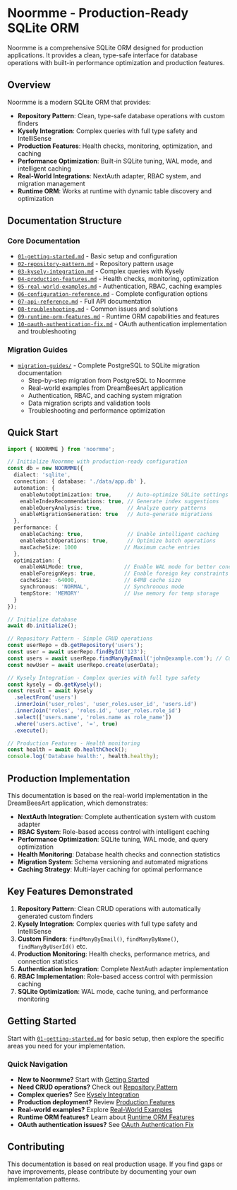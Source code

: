 # Noormme - Production-Ready SQLite ORM

Noormme is a comprehensive SQLite ORM designed for production applications. It provides a clean, type-safe interface for database operations with built-in performance optimization and production features.

## Overview

Noormme is a modern SQLite ORM that provides:
- **Repository Pattern**: Clean, type-safe database operations with custom finders
- **Kysely Integration**: Complex queries with full type safety and IntelliSense
- **Production Features**: Health checks, monitoring, optimization, and caching
- **Performance Optimization**: Built-in SQLite tuning, WAL mode, and intelligent caching
- **Real-World Integrations**: NextAuth adapter, RBAC system, and migration management
- **Runtime ORM**: Works at runtime with dynamic table discovery and optimization

## Documentation Structure

### Core Documentation
- [`01-getting-started.md`](./01-getting-started.md) - Basic setup and configuration
- [`02-repository-pattern.md`](./02-repository-pattern.md) - Repository pattern usage
- [`03-kysely-integration.md`](./03-kysely-integration.md) - Complex queries with Kysely
- [`04-production-features.md`](./04-production-features.md) - Health checks, monitoring, optimization
- [`05-real-world-examples.md`](./05-real-world-examples.md) - Authentication, RBAC, caching examples
- [`06-configuration-reference.md`](./06-configuration-reference.md) - Complete configuration options
- [`07-api-reference.md`](./07-api-reference.md) - Full API documentation
- [`08-troubleshooting.md`](./08-troubleshooting.md) - Common issues and solutions
- [`09-runtime-orm-features.md`](./09-runtime-orm-features.md) - Runtime ORM capabilities and features
- [`10-oauth-authentication-fix.md`](./10-oauth-authentication-fix.md) - OAuth authentication implementation and troubleshooting

### Migration Guides
- [`migration-guides/`](./migration-guides/) - Complete PostgreSQL to SQLite migration documentation
  - Step-by-step migration from PostgreSQL to Noormme
  - Real-world examples from DreamBeesArt application
  - Authentication, RBAC, and caching system migration
  - Data migration scripts and validation tools
  - Troubleshooting and performance optimization

## Quick Start

```typescript
import { NOORMME } from 'noormme';

// Initialize Noormme with production-ready configuration
const db = new NOORMME({
  dialect: 'sqlite',
  connection: { database: './data/app.db' },
  automation: {
    enableAutoOptimization: true,     // Auto-optimize SQLite settings
    enableIndexRecommendations: true, // Generate index suggestions
    enableQueryAnalysis: true,        // Analyze query patterns
    enableMigrationGeneration: true   // Auto-generate migrations
  },
  performance: {
    enableCaching: true,              // Enable intelligent caching
    enableBatchOperations: true,      // Optimize batch operations
    maxCacheSize: 1000               // Maximum cache entries
  },
  optimization: {
    enableWALMode: true,             // Enable WAL mode for better concurrency
    enableForeignKeys: true,         // Enable foreign key constraints
    cacheSize: -64000,               // 64MB cache size
    synchronous: 'NORMAL',           // Synchronous mode
    tempStore: 'MEMORY'              // Use memory for temp storage
  }
});

// Initialize database
await db.initialize();

// Repository Pattern - Simple CRUD operations
const userRepo = db.getRepository('users');
const user = await userRepo.findById('123');
const users = await userRepo.findManyByEmail('john@example.com'); // Custom finder
const newUser = await userRepo.create(userData);

// Kysely Integration - Complex queries with full type safety
const kysely = db.getKysely();
const result = await kysely
  .selectFrom('users')
  .innerJoin('user_roles', 'user_roles.user_id', 'users.id')
  .innerJoin('roles', 'roles.id', 'user_roles.role_id')
  .select(['users.name', 'roles.name as role_name'])
  .where('users.active', '=', true)
  .execute();

// Production Features - Health monitoring
const health = await db.healthCheck();
console.log('Database health:', health.healthy);
```

## Production Implementation

This documentation is based on the real-world implementation in the DreamBeesArt application, which demonstrates:

- **NextAuth Integration**: Complete authentication system with custom adapter
- **RBAC System**: Role-based access control with intelligent caching
- **Performance Optimization**: SQLite tuning, WAL mode, and query optimization
- **Health Monitoring**: Database health checks and connection statistics
- **Migration System**: Schema versioning and automated migrations
- **Caching Strategy**: Multi-layer caching for optimal performance

## Key Features Demonstrated

1. **Repository Pattern**: Clean CRUD operations with automatically generated custom finders
2. **Kysely Integration**: Complex queries with full type safety and IntelliSense
3. **Custom Finders**: `findManyByEmail()`, `findManyByName()`, `findManyByUserId()` etc.
4. **Production Monitoring**: Health checks, performance metrics, and connection statistics
5. **Authentication Integration**: Complete NextAuth adapter implementation
6. **RBAC Implementation**: Role-based access control with permission caching
7. **SQLite Optimization**: WAL mode, cache tuning, and performance monitoring

## Getting Started

Start with [`01-getting-started.md`](./01-getting-started.md) for basic setup, then explore the specific areas you need for your implementation.

### Quick Navigation

- **New to Noormme?** Start with [Getting Started](./01-getting-started.md)
- **Need CRUD operations?** Check out [Repository Pattern](./02-repository-pattern.md)
- **Complex queries?** See [Kysely Integration](./03-kysely-integration.md)
- **Production deployment?** Review [Production Features](./04-production-features.md)
- **Real-world examples?** Explore [Real-World Examples](./05-real-world-examples.md)
- **Runtime ORM features?** Learn about [Runtime ORM Features](./09-runtime-orm-features.md)
- **OAuth authentication issues?** See [OAuth Authentication Fix](./10-oauth-authentication-fix.md)

## Contributing

This documentation is based on real production usage. If you find gaps or have improvements, please contribute by documenting your own implementation patterns.
